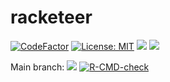 
<!-- README.md is generated from README.Rmd. Please edit that file -->

# racketeer

<!-- badges: start -->

[![CodeFactor](https://www.codefactor.io/repository/github/jvieroe/racketeer/badge)](https://www.codefactor.io/repository/github/jvieroe/racketeer)
[![License:
MIT](https://img.shields.io/badge/license-MIT-blue.svg)](https://cran.r-project.org/web/licenses/MIT)
[![](https://img.shields.io/badge/lifecycle-experimental-orange.svg)](https://lifecycle.r-lib.org/articles/stages.html#experimental)
[![](https://img.shields.io/github/last-commit/jvieroe/racketeer.svg)](https://github.com/jvieroe/racketeer/commits/main)

Main branch:
[![](https://img.shields.io/badge/devel%20version-0.0.0.9000-blue.svg)](https://github.com/https://github.com/jvieroe/racketeer)
[![R-CMD-check](https://github.com/jvieroe/racketeer/workflows/R-CMD-check/badge.svg)](https://github.com/jvieroe/racketeer/actions)
<!-- badges: end -->
